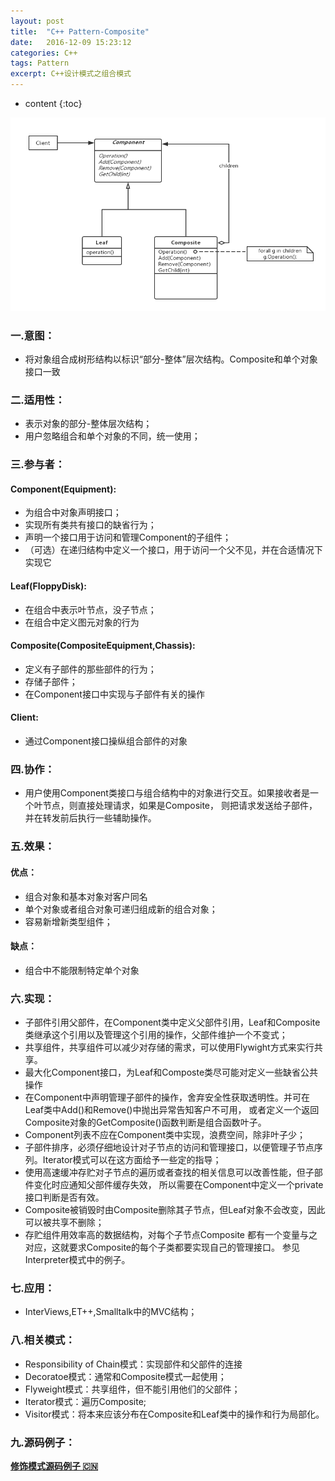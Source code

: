 ```yaml
---
layout: post
title:  "C++ Pattern-Composite"
date:   2016-12-09 15:23:12
categories: C++
tags: Pattern
excerpt: C++设计模式之组合模式
---
```


* content
{:toc}

![github](https://raw.githubusercontent.com/cheng668/image/master/%E7%BB%84%E5%90%88%E6%A8%A1%E5%BC%8F.png) 

### 一.意图：
  

* 将对象组合成树形结构以标识“部分-整体”层次结构。Composite和单个对象接口一致

### 二.适用性：
  
* 表示对象的部分-整体层次结构；
* 用户忽略组合和单个对象的不同，统一使用；

### 三.参与者：
  
#### Component(Equipment):
* 为组合中对象声明接口；
* 实现所有类共有接口的缺省行为；
* 声明一个接口用于访问和管理Component的子组件；
* （可选）在递归结构中定义一个接口，用于访问一个父不见，并在合适情况下实现它
#### Leaf(FloppyDisk):
* 在组合中表示叶节点，没子节点；
* 在组合中定义图元对象的行为
#### Composite(CompositeEquipment,Chassis):
* 定义有子部件的那些部件的行为；
* 存储子部件；
* 在Component接口中实现与子部件有关的操作
#### Client:
* 通过Component接口操纵组合部件的对象

### 四.协作：
  
* 用户使用Component类接口与组合结构中的对象进行交互。如果接收者是一个叶节点，则直接处理请求，如果是Composite，
则把请求发送给子部件，并在转发前后执行一些辅助操作。

### 五.效果：
  
#### 优点：
* 组合对象和基本对象对客户同名
* 单个对象或者组合对象可递归组成新的组合对象；
* 容易新增新类型组件；
#### 缺点：
* 组合中不能限制特定单个对象

### 六.实现：
  
* 子部件引用父部件，在Component类中定义父部件引用，Leaf和Composite类继承这个引用以及管理这个引用的操作，父部件维护一个不变式；
* 共享组件，共享组件可以减少对存储的需求，可以使用Flywight方式来实行共享。
* 最大化Component接口，为Leaf和Composte类尽可能对定义一些缺省公共操作
* 在Component中声明管理子部件的操作，舍弃安全性获取透明性。并可在Leaf类中Add()和Remove()中抛出异常告知客户不可用，
或者定义一个返回Composite对象的GetComposite()函数判断是组合函数叶子。
* Component列表不应在Component类中实现，浪费空间，除非叶子少；
* 子部件排序，必须仔细地设计对子节点的访问和管理接口，以便管理子节点序列。Iterator模式可以在这方面给予一些定的指导；
* 使用高速缓冲存贮对子节点的遍历或者查找的相关信息可以改善性能，但子部件变化时应通知父部件缓存失效，
所以需要在Component中定义一个private接口判断是否有效。
* Composite被销毁时由Composite删除其子节点，但Leaf对象不会改变，因此可以被共享不删除；
* 存贮组件用效率高的数据结构，对每个子节点Composite 都有一个变量与之对应，这就要求Composite的每个子类都要实现自己的管理接口。
    参见Interpreter模式中的例子。

### 七.应用：
  
* InterViews,ET++,Smalltalk中的MVC结构；
 
### 八.相关模式：
  
* Responsibility of Chain模式：实现部件和父部件的连接
* Decoratoe模式：通常和Composite模式一起使用；
* Flyweight模式：共享组件，但不能引用他们的父部件；
* Iterator模式：遍历Composite;
* Visitor模式：将本来应该分布在Composite和Leaf类中的操作和行为局部化。

### 九.源码例子：

**[修饰模式源码例子 🇨🇳](https://github.com/cheng668/Pattern-Composite)**